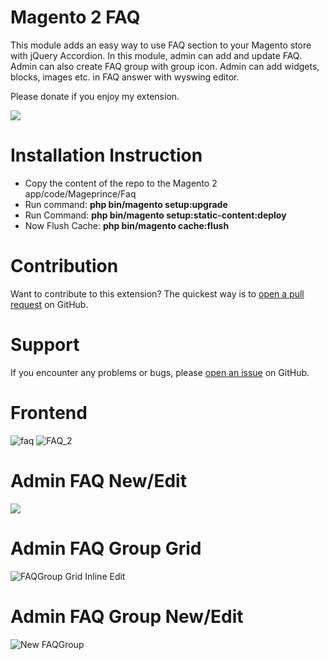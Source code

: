 # Magento 2 FAQ

This module adds an easy way to use FAQ section to your Magento store with jQuery Accordion. In this module, admin can add and update FAQ. Admin can also create FAQ group with group icon. Admin can add widgets, blocks, images etc. in FAQ answer with wyswing editor.

Please donate if you enjoy my extension.

[![](https://www.paypalobjects.com/en_US/i/btn/btn_donateCC_LG.gif)](https://www.paypal.com/cgi-bin/webscr?cmd=_s-xclick&hosted_button_id=TKAKY4KP65Z4A)

# Installation Instruction

* Copy the content of the repo to the Magento 2 app/code/Mageprince/Faq
* Run command:
<b>php bin/magento setup:upgrade</b>
* Run Command:
<b>php bin/magento setup:static-content:deploy</b>
* Now Flush Cache: <b>php bin/magento cache:flush</b>

# Contribution

Want to contribute to this extension? The quickest way is to <a href="https://help.github.com/articles/about-pull-requests/">open a pull request</a> on GitHub.

# Support

If you encounter any problems or bugs, please <a href="https://github.com/mageprince/magento2-FAQ/issues">open an issue</a> on GitHub.


# Frontend

<img src="https://image.ibb.co/nOOP25/faq.jpg" alt="faq" border="0">

<img src="https://image.ibb.co/fGfOUk/FAQ_2.png" alt="FAQ_2" border="0">

# Admin FAQ New/Edit

<img src="https://image.ibb.co/b8QqeQ/This_is_test_FAQ_question_FAQs_Magento_Admin.png" border="0" />

# Admin FAQ Group Grid

<img src="https://image.ibb.co/e2N9kQ/FAQGroup_Grid_Inline_Edit.png" alt="FAQGroup Grid Inline Edit" border="0" />

# Admin FAQ Group New/Edit

<img src="https://image.ibb.co/gjoyYk/New_FAQGroup_FAQgroups_Magento_Admin.png" alt="New FAQGroup" border="0" />


